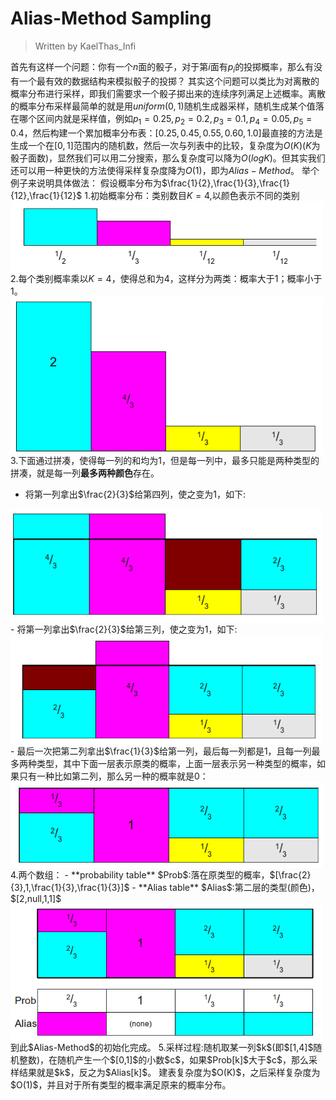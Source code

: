 <h1>
    Alias-Method Sampling
</h1>

>Written by KaelThas_Infi

首先有这样一个问题：你有一个$n$面的骰子，对于第$i$面有$p_i$的投掷概率，那么有没有一个最有效的数据结构来模拟骰子的投掷？
其实这个问题可以类比为对离散的概率分布进行采样，即我们需要求一个骰子掷出来的连续序列满足上述概率。离散的概率分布采样最简单的就是用$uniform(0,1)$随机生成器采样，随机生成某个值落在哪个区间内就是采样值，例如$p_1=0.25,p_2=0.2,p_3=0.1,p_4=0.05,p_5=0.4$，然后构建一个累加概率分布表：$[0.25,0.45,0.55,0.60,1.0]$最直接的方法是生成一个在$[0,1]$范围内的随机数，然后一次与列表中的比较，复杂度为$O(K)$($K$为骰子面数)，显然我们可以用二分搜索，那么复杂度可以降为$O(logK)$。但其实我们还可以用一种更快的方法使得采样复杂度降为$O(1)$，即为$Alias-Method$。
举个例子来说明具体做法：
假设概率分布为$\frac{1}{2},\frac{1}{3},\frac{1}{12},\frac{1}{12}$
1.初始概率分布：类别数目$K=4$,以颜色表示不同的类别
<img src="./alias-method-1.png" width="500" hegiht="100" align=center />
2.每个类别概率乘以$K=4$，使得总和为4，这样分为两类：概率大于1；概率小于1。
<img src="./alias-method-2.png" width="500" hegiht="100" align=center />
3.下面通过拼凑，使得每一列的和均为1，但是每一列中，最多只能是两种类型的拼凑，就是每一列**最多两种颜色**存在。

- 将第一列拿出$\frac{2}{3}$给第四列，使之变为1，如下:
<img src="./alias-method-3.png" width="500" hegiht="100" align=center />
- 将第一列拿出$\frac{2}{3}$给第三列，使之变为1，如下:
<img src="./alias-method-4.png" width="500" hegiht="100" align=center />
- 最后一次把第二列拿出$\frac{1}{3}$给第一列，最后每一列都是1，且每一列最多两种类型，其中下面一层表示原类的概率，上面一层表示另一种类型的概率，如果只有一种比如第二列，那么另一种的概率就是0：
<img src="./alias-method-5.png" width="500" hegiht="100" align=center />
4.两个数组：
- **probability table** $Prob$:落在原类型的概率，$[\frac{2}{3},1,\frac{1}{3},\frac{1}{3}]$
- **Alias table** $Alias$:第二层的类型(颜色)，$[2,null,1,1]$
<img src="./alias-method-6.png" width="500" hegiht="100" align=center />
到此$Alias-Method$的初始化完成。
5.采样过程:随机取某一列$k$(即$[1,4]$随机整数)，在随机产生一个$[0,1]$的小数$c$，如果$Prob[k]$大于$c$，那么采样结果就是$k$，反之为$Alias[k]$。
建表复杂度为$O(K)$，之后采样复杂度为$O(1)$，并且对于所有类型的概率满足原来的概率分布。